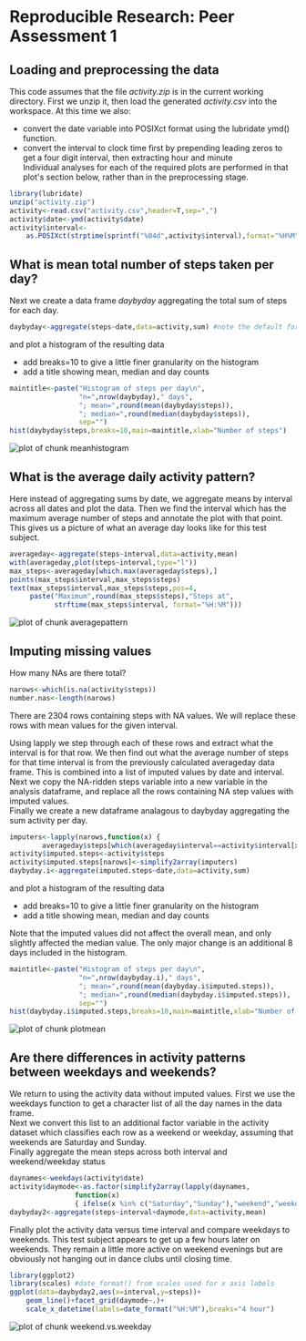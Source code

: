 # Reproducible Research: Peer Assessment 1


## Loading and preprocessing the data
This code assumes that the file *activity.zip* is in the current working directory. 
First we unzip it, then load the generated *activity.csv* into the workspace.
At this time we also:
* convert the date variable into POSIXct format using the lubridate ymd() function.
* convert the interval to clock time first by prepending leading zeros to get a
 four digit interval, then extracting hour and minute  
Individual analyses for each of the required plots are performed in that plot's section below, rather than in the preprocessing stage.



```r
library(lubridate)
unzip("activity.zip")
activity<-read.csv("activity.csv",header=T,sep=",")
activity$date<-ymd(activity$date)
activity$interval<-
    as.POSIXct(strptime(sprintf("%04d",activity$interval),format="%H%M"))
```


## What is mean total number of steps taken per day?
Next we create a data frame *daybyday* aggregating the total sum of steps for each day.


```r
daybyday<-aggregate(steps~date,data=activity,sum) #note the default for aggregate is to ignore NA values
```
and plot a histogram of the resulting data  
* add breaks=10 to give a little finer granularity on the histogram  
* add a title showing mean, median and day counts

```r
maintitle<-paste("Histogram of steps per day\n",
                 "n=",nrow(daybyday)," days",
                 "; mean=",round(mean(daybyday$steps)),
                 "; median=",round(median(daybyday$steps)),
                 sep="")
hist(daybyday$steps,breaks=10,main=maintitle,xlab="Number of steps")
```

![plot of chunk meanhistogram](figure/meanhistogram.png) 
## What is the average daily activity pattern?
Here instead of aggregating sums by date, we aggregate means by interval across all dates and plot the data. Then we find the interval which has the maximum average number of steps and annotate the plot with that point. This gives us a picture of what an average day looks like for this test subject.

```r
averageday<-aggregate(steps~interval,data=activity,mean)
with(averageday,plot(steps~interval,type="l"))
max_steps<-averageday[which.max(averageday$steps),]
points(max_steps$interval,max_steps$steps)
text(max_steps$interval,max_steps$steps,pos=4,
     paste("Maximum",round(max_steps$steps),"Steps at",
           strftime(max_steps$interval, format="%H:%M")))
```

![plot of chunk averagepattern](figure/averagepattern.png) 


## Imputing missing values
How many NAs are there total?

```r
narows<-which(is.na(activity$steps))
number.nas<-length(narows)
```
There are 2304 rows containing steps with NA values. We will replace these rows with mean values for the given interval.  


Using lapply we step through each of these rows and extract what the interval is for that row. We then find out what the average number of steps for that time interval is from the previously calculated averageday data frame. This is combined into a list of imputed values by date and interval.  
Next we copy the NA-ridden steps variable into a new variable in the analysis dataframe, and replace all the rows containing NA step values with imputed values.  
Finally we create a new dataframe analagous to daybyday aggregating the sum activity per day.


```r
imputers<-lapply(narows,function(x) {
        averageday$steps[which(averageday$interval==activity$interval[x])]})
activity$imputed.steps<-activity$steps
activity$imputed.steps[narows]<-simplify2array(imputers)
daybyday.i<-aggregate(imputed.steps~date,data=activity,sum)
```
and plot a histogram of the resulting data  
* add breaks=10 to give a little finer granularity on the histogram  
* add a title showing mean, median and day counts

Note that the imputed values did not affect the overall mean, and only slightly affected the median value. The only major change is an additional 8 days included in the histogram. 

```r
maintitle<-paste("Histogram of steps per day\n",
                 "n=",nrow(daybyday.i)," days",
                 "; mean=",round(mean(daybyday.i$imputed.steps)),
                 "; median=",round(median(daybyday.i$imputed.steps)),
                 sep="")
hist(daybyday.i$imputed.steps,breaks=10,main=maintitle,xlab="Number of steps")
```

![plot of chunk plotmean](figure/plotmean.png) 
## Are there differences in activity patterns between weekdays and weekends?
We return to using the activity data without imputed values. First we use the weekdays function to get a character list of all the day names in the data frame.  
Next we convert this list to an additional factor variable in the activity dataset which classifies each row as a weekend or weekday, assuming that weekends are Saturday and Sunday.  
Finally aggregate the mean steps across both interval and weekend/weekday status

```r
daynames<-weekdays(activity$date)
activity$daymode<-as.factor(simplify2array(lapply(daynames,
                function(x)
                { ifelse(x %in% c("Saturday","Sunday"),"weekend","weekday")})))
daybyday2<-aggregate(steps~interval+daymode,data=activity,mean)
```
Finally plot the activity data versus time interval and compare weekdays to weekends. This test subject appears to get up a few hours later on weekends. They remain a little more active on weekend evenings but are obviously not hanging out in dance clubs until closing time. 

```r
library(ggplot2)
library(scales) #date_format() from scales used for x axis labels
ggplot(data=daybyday2,aes(x=interval,y=steps))+  
    geom_line()+facet_grid(daymode~.)+  
    scale_x_datetime(labels=date_format("%H:%M"),breaks="4 hour")
```

![plot of chunk weekend.vs.weekday](figure/weekend.vs.weekday.png) 
